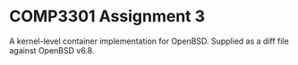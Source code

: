 # COMP3301 Assignment 3
A kernel-level container implementation for OpenBSD. Supplied as a diff file against OpenBSD v6.8.
